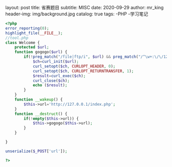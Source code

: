 layout: post
title: 省赛题目
subtitle: MISC
date: 2020-09-29
author: mr_king
header-img: img/background.jpg
catalog: true
tags: 
    -PHP
    -学习笔记

```php
<?php
error_reporting(0);
highlight_file(__FILE__);
//tool.php
class Welcome {
    protected $url;
    function gogogo($url) {
        if(!preg_match("/file|ftp/i", $url) && preg_match("/^\w+:\/\/127\.0\.0\.1/i", $url)) {
            $ch=curl_init($url);
            curl_setopt($ch, CURLOPT_HEADER, 0);
            curl_setopt($ch, CURLOPT_RETURNTRANSFER, 1);
            $result=curl_exec($ch);
            curl_close($ch);
            echo ($result);
        }
    }
    function __wakeup() {
        $this->url='http://127.0.0.1/index.php';
    }
    function __destruct() {
        if(!empty($this->url)) {
            $this->gogogo($this->url);
        }
    }

}

unserialize($_POST['url']);

?>
```


